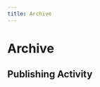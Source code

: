 ```yaml
---
title: Archive
---
```


<script setup>
import { ref, onMounted } from 'vue'
import * as d3 from 'd3'

const posts = ref([
  { date: '2024-04-20', title: 'Understanding Gender Identity' },
  { date: '2024-04-15', title: 'Supporting Trans Youth' },
  { date: '2024-04-10', title: 'Trans Healthcare Guide' },
  { date: '2024-04-05', title: 'Allies in Action' },
  { date: '2024-04-01', title: 'Legal Rights Update' }
])

onMounted(() => {
  // Timeline Visualization
  const timeline = d3.select('#timeline')
    .append('svg')
    .attr('width', '100%')
    .attr('height', 400)

  // Activity Graph
  const activityData = d3.group(posts.value, d => d3.timeMonth(new Date(d.date)))
  const graph = d3.select('#activity-graph')
    .append('svg')
    .attr('width', '100%')
    .attr('height', 200)
})
</script>

# Archive

<div class="timeline-container">
  <div class="timeline-line"></div>
  <div class="space-y-8">
    <template v-for="post in posts" :key="post.date">
      <div class="flex items-center justify-between">
        <div class="w-5/12 text-right pr-8">
          <h3 class="font-semibold">{{ post.title }}</h3>
        </div>
        <div class="w-2/12 flex justify-center">
          <div class="w-4 h-4 rounded-full bg-[#5bcefa] border-4 border-[#f5a9b8]"></div>
        </div>
        <div class="w-5/12 pl-8">
          <p class="text-sm text-gray-400">{{ new Date(post.date).toLocaleDateString() }}</p>
        </div>
      </div>
    </template>
  </div>
</div>

<div class="activity-graph mt-12">
  <h2 class="text-2xl font-bold mb-4">Publishing Activity</h2>
  <div id="activity-graph"></div>
</div>
